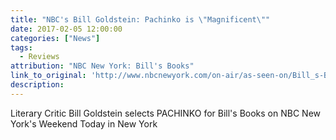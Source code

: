 ```yaml
---
title: "NBC's Bill Goldstein: Pachinko is \"Magnificent\""
date: 2017-02-05 12:00:00
categories: ["News"]
tags:
  - Reviews
attribution: "NBC New York: Bill's Books"
link_to_original: 'http://www.nbcnewyork.com/on-air/as-seen-on/Bill_s-Books-for-Sunday_-Feb_-5_New-York-412693443.html'
description:
---
```



Literary Critic Bill Goldstein selects PACHINKO for Bill's Books on NBC New York's Weekend Today in New York